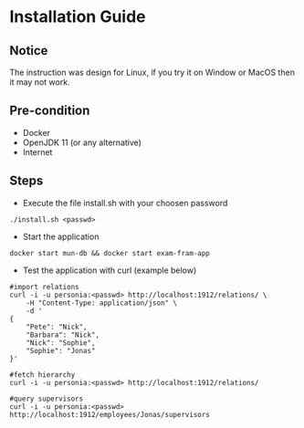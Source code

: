 
# Installation Guide
## Notice
The instruction was design for Linux, if you try it on Window or MacOS then it may not work.

## Pre-condition
- Docker
- OpenJDK 11 (or any alternative)
- Internet

## Steps
- Execute the file install.sh with your choosen password
```
./install.sh <passwd>
```
- Start the application
```
docker start mun-db && docker start exam-fram-app
```
- Test the application with curl (example below)
```
#import relations
curl -i -u personia:<passwd> http://localhost:1912/relations/ \
    -H "Content-Type: application/json" \
    -d '
{
    "Pete": "Nick",
    "Barbara": "Nick",
    "Nick": "Sophie",
    "Sophie": "Jonas"
}'

#fetch hierarchy
curl -i -u personia:<passwd> http://localhost:1912/relations/

#query supervisors
curl -i -u personia:<passwd> http://localhost:1912/employees/Jonas/supervisors
```
